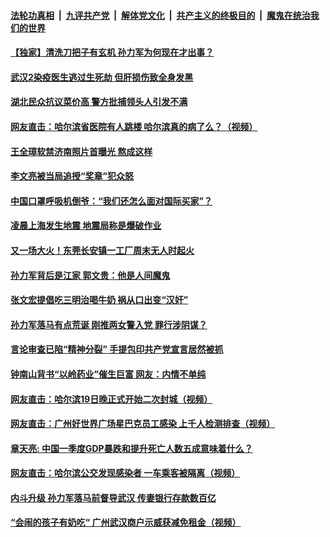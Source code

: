####  [法轮功真相](../../../../basic/blob/master/README.md?t=04202231) &nbsp;|&nbsp; [九评共产党](../../../../9ping.md/blob/master/README.md?t=04202231) &nbsp;|&nbsp; [解体党文化](../../../../jtdwh.md/blob/master/README.md?t=04202231)  &nbsp;|&nbsp; [共产主义的终极目的](../../../../gczydzjmd.md/blob/master/README.md?t=04202231) &nbsp;|&nbsp; [魔鬼在统治我们的世界](../../../../mgztzwmdsj.md/blob/master/README.md?t=04202231) 

#### [【独家】清洗刀把子有玄机 孙力军为何现在才出事？](../pages/soh5/369259.md?t=04202231) 
#### [武汉2染疫医生逃过生死劫 但肝损伤致全身发黑](../pages/soh5/369256.md?t=04202231) 
#### [湖北民众抗议菜价高 警方批捕领头人引发不满](../pages/soh5/369220.md?t=04202231) 
#### [网友直击：哈尔滨省医院有人跳楼  哈尔滨真的病了么？（视频）](../pages/soh5/369235.md?t=04202231) 
#### [王全璋软禁济南照片首曝光 熬成这样](../pages/soh5/369217.md?t=04202231) 
#### [李文亮被当局追授“奖章”犯众怒](../pages/soh5/369196.md?t=04202231) 
#### [中国口罩呼吸机倒爷：“我们还怎么面对国际买家”？](../pages/soh5/369157.md?t=04202231) 
#### [凌晨上海发生地震 地震局称是爆破作业 ](../pages/soh5/369112.md?t=04202231) 
#### [又一场大火！东莞长安镇一工厂周末无人时起火](../pages/soh5/369082.md?t=04202231) 
#### [孙力军背后是江家 郭文贵：他是人间魔鬼](../pages/soh5/369067.md?t=04202231) 
#### [ 张文宏提倡吃三明治喝牛奶  祸从口出变“汉奸”](../pages/soh5/369049.md?t=04202231) 
#### [孙力军落马有点荒诞 刚推两女警入党 罪行涉阴谋？](../pages/soh5/369031.md?t=04202231) 
#### [言论审查已陷“精神分裂” 手提包印共产党宣言居然被抓](../pages/soh5/369019.md?t=04202231) 
#### [钟南山背书“以岭药业”催生巨富 网友：内情不单纯](../pages/soh5/369007.md?t=04202231) 
#### [网友直击：哈尔滨19日晚正式开始二次封城（视频）](../pages/soh5/369013.md?t=04202231) 
#### [网友直击：广州好世界广场星巴克员工感染  上千人检测排查（视频）](../pages/soh5/368959.md?t=04202231) 
#### [章天亮: 中国一季度GDP暴跌和提升死亡人数五成意味着什么？](../pages/soh5/368965.md?t=04202231) 
#### [网友直击：哈尔滨公交发现感染者  一车乘客被隔离（视频）](../pages/soh5/368902.md?t=04202231) 
#### [内斗升级 孙力军落马前督导武汉 传妻银行存款数百亿](../pages/soh5/368896.md?t=04202231) 
#### [“会闹的孩子有奶吃“  广州武汉商户示威获减免租金（视频）](../pages/soh5/368884.md?t=04202231) 
